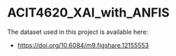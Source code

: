 # ACIT4620_XAI_with_ANFIS

The dataset used in this project is available here:
- https://doi.org/10.6084/m9.figshare.12155553
